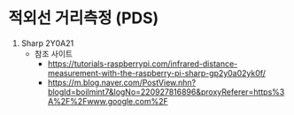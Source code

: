 ﻿# 적외선 거리측정 (PDS)
  1. Sharp 2Y0A21
     * 참조 사이트
	   * https://tutorials-raspberrypi.com/infrared-distance-measurement-with-the-raspberry-pi-sharp-gp2y0a02yk0f/
	   * https://m.blog.naver.com/PostView.nhn?blogId=boilmint7&logNo=220927816896&proxyReferer=https%3A%2F%2Fwww.google.com%2F
